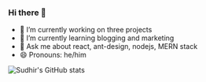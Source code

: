 ### Hi there 👋

<!--
**sudhir-pradhan/sudhir-pradhan** is a ✨ _special_ ✨ repository because its `README.md` (this file) appears on your GitHub profile. 


Here are some ideas to get you started:

-->

- 🔭 I’m currently working on three projects
- 🌱 I’m currently learning blogging and marketing
- 💬 Ask me about react, ant-design, nodejs, MERN stack
- 😄 Pronouns: he/him
<!--
- ✉️ Contact: <a href="mailto:rcmkkskp@gmail.com">Hy Sudhir!</a>

- 💻 Journey: <a href="https://raw.githubusercontent.com/sudhir-pradhan/sudhir-pradhan/main/SO-dev-story-2022-03-28%20161645.jpg" target="_blank" rel="noopener noreferrer">My Developer Story</a> 
-->
<!--
[![Sudhir's wakatime stats](https://github-readme-stats.vercel.app/api/wakatime?username=wtf123)](https://github.com/anuraghazra/github-readme-stats)
https://raw.githubusercontent.com/sudhir-pradhan/sudhir-pradhan/main/SO-dev-story-2022-03-28%20161645.jpg
-->

![Sudhir's GitHub stats](https://github-readme-stats.vercel.app/api?username=sudhir-pradhan&hide=stars,prs&show_icons=true&theme=merko)




<!-- update 01 -->
